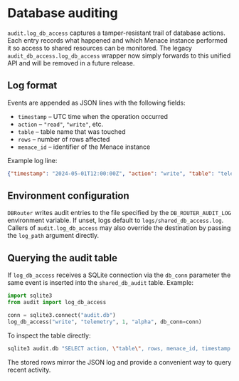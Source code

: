 # Database auditing

`audit.log_db_access` captures a tamper-resistant trail of database actions. Each
entry records what happened and which Menace instance performed it so access to
shared resources can be monitored. The legacy
`audit_db_access.log_db_access` wrapper now simply forwards to this unified API
and will be removed in a future release.

## Log format

Events are appended as JSON lines with the following fields:

- `timestamp` – UTC time when the operation occurred
- `action` – `"read"`, `"write"`, etc.
- `table` – table name that was touched
- `rows` – number of rows affected
- `menace_id` – identifier of the Menace instance

Example log line:

```json
{"timestamp": "2024-05-01T12:00:00Z", "action": "write", "table": "telemetry", "rows": 1, "menace_id": "alpha"}
```

## Environment configuration

`DBRouter` writes audit entries to the file specified by the
`DB_ROUTER_AUDIT_LOG` environment variable. If unset, logs default to
`logs/shared_db_access.log`. Callers of `audit.log_db_access` may also override
the destination by passing the `log_path` argument directly.

## Querying the audit table

If `log_db_access` receives a SQLite connection via the `db_conn` parameter the
same event is inserted into the `shared_db_audit` table. Example:

```python
import sqlite3
from audit import log_db_access

conn = sqlite3.connect("audit.db")
log_db_access("write", "telemetry", 1, "alpha", db_conn=conn)
```

To inspect the table directly:

```bash
sqlite3 audit.db "SELECT action, \"table\", rows, menace_id, timestamp FROM shared_db_audit ORDER BY timestamp DESC LIMIT 10;"
```

The stored rows mirror the JSON log and provide a convenient way to query recent
activity.
